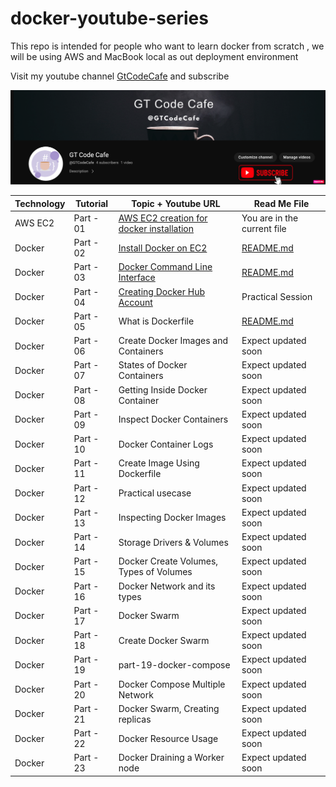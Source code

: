 # docker-youtube-series
This repo is intended for people who want to learn docker from scratch , we will be using AWS and MacBook local as out deployment environment

Visit my youtube channel [GtCodeCafe](https://www.youtube.com/channel/UCbtpE4JlXiMH-uYtE-5p_6A) and subscribe

![](Youtube-Banner.png)

| Technology | Tutorial | Topic + Youtube URL | Read Me File
| ------ |---| ------ | ---|
| AWS EC2 | Part - 01| [AWS EC2 creation for docker installation](https://www.youtube.com/watch?v=-xIQZPq0XDc) | You are in the current file
| Docker |  Part - 02 |[Install Docker on EC2](https://www.youtube.com/watch?v=FXWkqdo_7qQ) |  [README.md](https://github.com/gdwntheophilus/docker-youtube-series/tree/main/series-01-install-docker-on-ec2)
| Docker |  Part - 03 |[Docker Command Line Interface](https://www.youtube.com/watch?v=hScBUQPr03A) | [README.md](https://github.com/gdwntheophilus/docker-youtube-series/tree/main/part-03-docker-command-line-interface)
| Docker |  Part - 04 |[Creating Docker Hub Account](https://www.youtube.com/watch?v=DVl_5dWModI) | Practical Session
| Docker |  Part - 05 |What is Dockerfile | [README.md](https://github.com/gdwntheophilus/docker-youtube-series/tree/main/part-05-what-is-dockerfile)
| Docker |  Part - 06 |Create Docker Images and Containers | Expect updated soon
| Docker |  Part - 07 |States of Docker Containers | Expect updated soon
| Docker |  Part - 08 |Getting Inside Docker Container | Expect updated soon
| Docker |  Part - 09 |Inspect Docker Containers | Expect updated soon
| Docker |  Part - 10 |Docker Container Logs | Expect updated soon
| Docker |  Part - 11 |Create Image Using Dockerfile | Expect updated soon
| Docker |  Part - 12 |Practical usecase  | Expect updated soon
| Docker |  Part - 13 |Inspecting Docker Images | Expect updated soon
| Docker |  Part - 14 |Storage Drivers & Volumes | Expect updated soon
| Docker |  Part - 15 |Docker Create Volumes, Types of Volumes | Expect updated soon
| Docker |  Part - 16 |Docker Network and its types | Expect updated soon
| Docker |  Part - 17 |Docker Swarm | Expect updated soon
| Docker |  Part - 18 |Create Docker Swarm | Expect updated soon
| Docker |  Part - 19 |part-19-docker-compose | Expect updated soon
| Docker |  Part - 20 |Docker Compose Multiple Network | Expect updated soon
| Docker |  Part - 21 |Docker Swarm, Creating replicas | Expect updated soon
| Docker |  Part - 22 |Docker Resource Usage | Expect updated soon
| Docker |  Part - 23 |Docker Draining a Worker node | Expect updated soon
